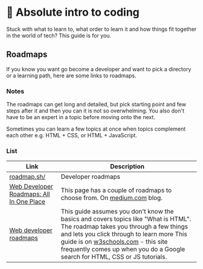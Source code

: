 # 🤷 Absolute intro to coding

Stuck with what to learn to, what order to learn it and how things fit together in the world of tech? This guide is for you.



## Roadmaps

If you know you want go become a developer and want to pick a directory or a learning path, here are some links to roadmaps. 

### Notes

The roadmaps can get long and detailed, but pick starting point and few steps after it and then you can it is not so overwhelming. You also don't have to be an expert in a topic before moving onto the next.

Sometimes you can learn a few topics at once when topics complement each other e.g. HTML + CSS, or HTML + JavaScript.

### List

| Link | Description |
|--|--|
| [roadmap.sh/](https://roadmap.sh/) | Developer roadmaps  |
| [Web Developer Roadmaps: All In One Place](https://medium.com/level-up-web/developer-roadmaps-all-in-one-place-75c0402db0e0) | This page has a couple of roadmaps to choose from. On [medium.com](https://medium.com) blog. |
| [Web developer roadmaps](https://www.w3schools.com/whatis/) | This guide assumes you don't know the basics and covers topics like "What is HTML". The roadmap takes you through a few things and lets you click through to learn more This guide is on [w3schools.com](www.w3schools.com) - this site frequently comes up when you do a Google search for HTML, CSS or JS tutorials.
<!--stackedit_data:
eyJwcm9wZXJ0aWVzIjoiZXh0ZW5zaW9uczpcbiAgcHJlc2V0Oi
BnZm1cbiIsImhpc3RvcnkiOlszNzI5MjIzODMsLTE3NzkxNDMy
ODZdfQ==
-->